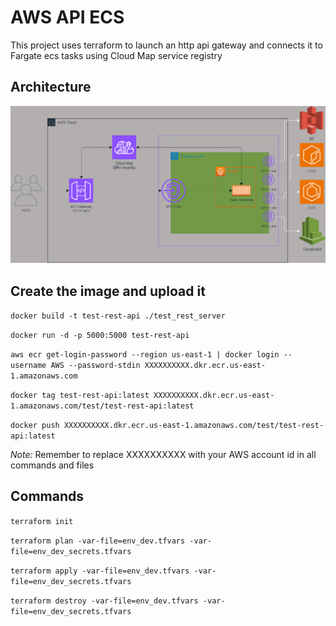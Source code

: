 # AWS API ECS

This project uses terraform to launch an http api gateway and connects it to Fargate ecs tasks using Cloud Map service registry

## Architecture

![Diagram](architecture/diagram.png)

## Create the image and upload it

`docker build -t test-rest-api ./test_rest_server`

`docker run -d -p 5000:5000 test-rest-api`

`aws ecr get-login-password --region us-east-1 | docker login --username AWS --password-stdin XXXXXXXXXX.dkr.ecr.us-east-1.amazonaws.com`

`docker tag test-rest-api:latest XXXXXXXXXX.dkr.ecr.us-east-1.amazonaws.com/test/test-rest-api:latest`

`docker push XXXXXXXXXX.dkr.ecr.us-east-1.amazonaws.com/test/test-rest-api:latest`

*Note:* Remember to replace XXXXXXXXXX with your AWS account id in all commands and files

## Commands

`terraform init`

`terraform plan -var-file=env_dev.tfvars -var-file=env_dev_secrets.tfvars`

`terraform apply -var-file=env_dev.tfvars -var-file=env_dev_secrets.tfvars`

`terraform destroy -var-file=env_dev.tfvars -var-file=env_dev_secrets.tfvars`

